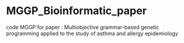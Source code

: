# MGGP_Bioinformatic_paper
code MGGP for paper : Multiobjective grammar-based genetic programming applied to the study of asthma and allergy epidemiology
